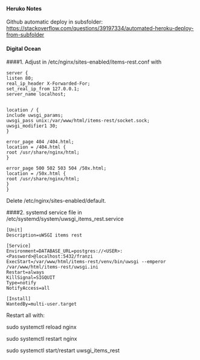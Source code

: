 
#### Heruko Notes
Github automatic deploy in subsfolder: https://stackoverflow.com/questions/39197334/automated-heroku-deploy-from-subfolder
 
 
#### Digital Ocean

####1.
Adjust in /etc/nginx/sites-enabled/items-rest.conf
with

```
server {
listen 80;
real_ip_header X-Forwarded-For;
set_real_ip_from 127.0.0.1;
server_name localhost;


location / {
include uwsgi_params;
uwsgi_pass unix:/var/www/html/items-rest/socket.sock;
uwsgi_modifier1 30;
}

error_page 404 /404.html;
location = /404.html {
root /usr/share/nginx/html;
}

error_page 500 502 503 504 /50x.html;
location = /50x.html {
root /usr/share/nginx/html;
}
}
```
Delete /etc/nginx/sites-enabled/default.




####2.
systemd service file in  /etc/systemd/system/uwsgi_items_rest.service

```
[Unit]
Description=uWSGI items rest

[Service]
Environment=DATABASE_URL=postgres://<USER>:<Password>@localhost:5432/franzi
ExecStart=/var/www/html/items-rest/venv/bin/uwsgi --emperor /var/www/html/items-rest/uwsgi.ini
Restart=always
KillSignal=SIGQUIT
Type=notify
NotifyAccess=all

[Install]
WantedBy=multi-user.target
```


Restart all with:

sudo systemctl reload nginx

sudo systemctl restart nginx

sudo systemctl start/restart uwsgi_items_rest
  